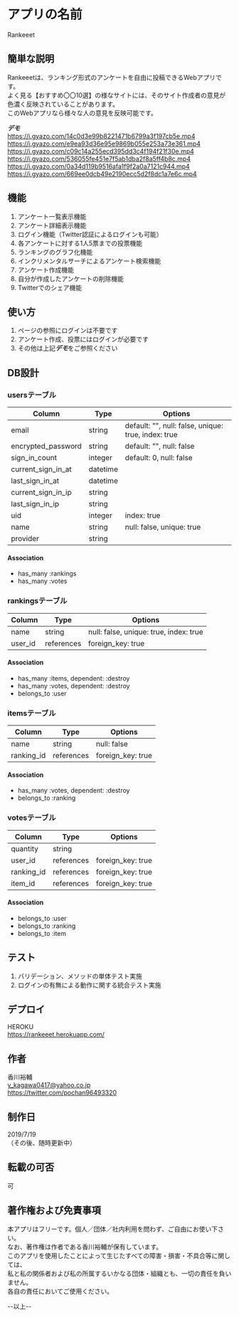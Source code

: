 # アプリの名前

 Rankeeet  

## 簡単な説明
 
 Rankeeetは、ランキング形式のアンケートを自由に投稿できるWebアプリです。  
 よく見る【おすすめ〇〇10選】の様なサイトには、そのサイト作成者の意見が色濃く反映されていることがあります。  
 このWebアプリなら様々な人の意見を反映可能です。
 
***デモ***  
https://i.gyazo.com/14c0d3e99b8221471b6799a3f197cb5e.mp4   
https://i.gyazo.com/e9ea93d36e95e9869b055e253a73e361.mp4
https://i.gyazo.com/c09c14a255ecd395dd3c4f194f21f30e.mp4
https://i.gyazo.com/536055fe451e7f5ab1dba2f8a5ff4b8c.mp4
https://i.gyazo.com/0a34d119b9516afa1f9f2a0a7121c944.mp4
https://i.gyazo.com/669ee0dcb49e2190ecc5d2f8dc1a7e6c.mp4
 
 
## 機能
 
 1) アンケート一覧表示機能
 2) アンケート詳細表示機能
 3) ログイン機能（Twitter認証によるログインも可能）  
 4) 各アンケートに対する1人5票までの投票機能  
 5) ランキングのグラフ化機能  
 6) インクリメンタルサーチによるアンケート検索機能  
 7) アンケート作成機能
 8) 自分が作成したアンケートの削除機能  
 9) Twitterでのシェア機能

## 使い方
 
 1) ページの参照にログインは不要です  
 2) アンケート作成、投票にはログインが必要です 
 3) その他は上記***デモ***をご参照ください
 
## DB設計

### usersテーブル

|Column|Type|Options|
|------|----|-------|
|email|string|default: "", null: false, unique: true, index: true|
|encrypted_password|string|default: "", null: false|
|sign_in_count|integer|default: 0, null: false|
|current_sign_in_at|datetime||
|last_sign_in_at|datetime||
|current_sign_in_ip|string||
|last_sign_in_ip|string||
|uid|integer|index: true|
|name|string|null: false, unique: true|
|provider|string||

#### Association

- has_many :rankings
- has_many :votes

### rankingsテーブル

|Column|Type|Options|
|------|----|-------|
|name|string|null: false, unique: true, index: true|
|user_id|references|foreign_key: true|

#### Association

- has_many :items, dependent: :destroy 
- has_many :votes, dependent: :destroy 
- belongs_to :user

### itemsテーブル

|Column|Type|Options|
|------|----|-------|
|name|string|null: false|
|ranking_id|references|foreign_key: true|

#### Association

- has_many :votes, dependent: :destroy 
- belongs_to :ranking

### votesテーブル

|Column|Type|Options|
|------|----|-------|
|quantity|string||
|user_id|references|foreign_key: true|
|ranking_id|references|foreign_key: true|
|item_id|references|foreign_key: true|


#### Association

- belongs_to :user
- belongs_to :ranking
- belongs_to :item

## テスト
 
 1) バリデーション、メソッドの単体テスト実施  
 2) ログインの有無による動作に関する統合テスト実施  
 
## デプロイ
 
 HEROKU  
 https://rankeeet.herokuapp.com/
 

## 作者
 
 香川裕輔  
 y_kagawa0417@yahoo.co.jp  
 https://twitter.com/pochan96493320

## 制作日

 2019/7/19  
 （その後、随時更新中）

## 転載の可否

 可
 
## 著作権および免責事項

 本アプリはフリーです。個人／団体／社内利用を問わず、ご自由にお使い下さい。  
 なお、著作権は作者である香川裕輔が保有しています。  
 このアプリを使用したことによって生じたすべての障害・損害・不具合等に関しては、  
 私と私の関係者および私の所属するいかなる団体・組織とも、一切の責任を負いません。  
 各自の責任においてご使用ください。


--以上--
